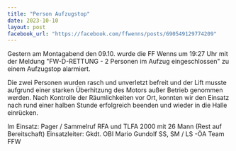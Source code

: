 ```yaml
---
title: "Person Aufzugstop"
date: 2023-10-10
layout: post
facebook_url: "https://facebook.com/ffwenns/posts/690549129774209"
---
```


Gestern am Montagabend den 09.10. wurde die FF Wenns um 19:27 Uhr mit der Meldung "FW-D-RETTUNG - 
2 Personen im Aufzug eingeschlossen" zu einem Aufzugstop alarmiert.

Die zwei Personen wurden rasch und unverletzt befreit und der Lift musste aufgrund einer starken Überhitzung des Motors außer Betrieb genommen werden. Nach Kontrolle der Räumlichkeiten vor Ort, konnten wir den Einsatz nach rund einer halben Stunde erfolgreich beenden und wieder in die Halle einrücken. 

Im Einsatz:
 Pager / Sammelruf
 RFA und TLFA 2000 mit 26 Mann (Rest auf Bereitschaft) 
 Einsatzleiter: Gkdt. OBI Mario Gundolf 
 SS, SM /️ LS -ÖA Team FFW